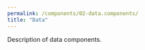 ```yaml
---
permalink: /components/02-data.components/
title: "Data"
---
```


Description of data components.




